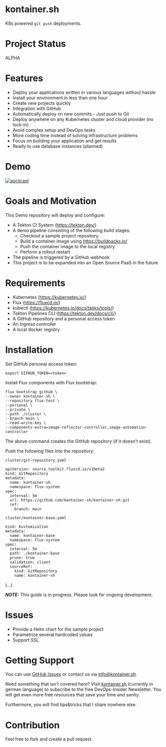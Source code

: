 # kontainer.sh
K8s powered `git push` deployments.
# Project Status
ALPHA
# Features
* Deploy your applications written in various languages without hassle
* Install your environment in less than one hour
* Create new projects quickly
* Integration with GitHub
* Automatically deploy on new commits - Just push to Git
* Deploy anywhere on any Kubernetes cluster and cloud provider (no lock-in)
* Avoid complex setup and DevOps tasks
* More coding time instead of solving infrastructure problems
* Focus on building your application and get results
* Ready to use database instances (planned)
# Demo
[![asciicast](https://asciinema.org/a/d6BbvWoOZu99bJZvxiWmI3RAh.svg)](https://asciinema.org/a/d6BbvWoOZu99bJZvxiWmI3RAh?autoplay=1)
# Goals and Motivation
This Demo repository will deploy and configure:
* A Tekton CI System (https://tekton.dev/)
* A demo pipeline consisting of the following build stages:
  * Checkout a sample project repository
  * Build a container image using https://buildpacks.io/
  * Push the container image to the local registry
  * Perform a rollout restart
* The pipeline is triggered by a GitHub webhook
* This project is to be expanded into an Open Source PaaS in the future
# Requirements
* Kubernetes (https://kubernetes.io/)
* Flux (https://fluxcd.io/)
* kubectl (https://kubernetes.io/docs/tasks/tools/)
* Tekton Pipelines CLI (https://tekton.dev/docs/cli/)
* A GitHub repository and a personal access token
* An Ingress controller
* A local docker registry
# Installation
Set GitHub personal access token:

    export GITHUB_TOKEN=<token>

Install Flux components with Flux bootstrap:

    flux bootstrap github \
    --owner kontainer-sh \
    --repository flux-test \
    --personal \
    --private \
    --path ./cluster \
    --branch main \
    --read-write-key \
    --components-extra=image-reflector-controller,image-automation-controller

The above command creates the GitHub repository (if it doesn’t exist).

Push the following files into the repository:

`cluster/git-repository.yaml`

    apiVersion: source.toolkit.fluxcd.io/v1beta2
    kind: GitRepository
    metadata:
      name: kontainer-sh
      namespace: flux-system
    spec:
      interval: 5m
      url: https://github.com/kontainer-sh/kontainer-sh.git
      ref:
        branch: main

`cluster/kontainer-base.yaml`

    kind: Kustomization
    metadata:
      name: kontainer-base
      namespace: flux-system
    spec:
      interval: 5m
      path: ./kontainer-base
      prune: true
      validation: client
      sourceRef:
        kind: GitRepository
        name: kontainer-sh

(...)

**_NOTE:_** This guide is in progress. Please look for ongoing development.
# Issues
- Provide a Helm chart for the sample project
- Parametrize several hardcoded values
- Support SSL
# Getting Support
You can use [GitHub Issues](https://github.com/kontainer-sh/kontainer-sh/issues) or contact us via [info@kontainer.sh](mailto:info@kontainer.sh).

Need something that isn't covered here? Visit [kontainer.sh](https://kontainer.sh/devops-insider/) (currently in german language) to subscribe to the free DevOps-Insider Newsletter. You will get even more free resources that save your time and sanity.

Furthermore, you will find tips&tricks that I share nowhere else.
# Contribution
Feel free to fork and create a pull request.

